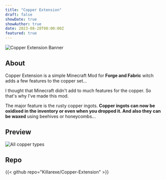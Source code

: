 ```yaml
---
title: "Copper Extension"
draft: false
showDate: true
showAuthor: true
date: 2023-08-28T00:00:00Z
featured: true
---
```


![Copper Extension Banner](https://i.imgur.com/zsxTPUs.png)

## About 

Copper Extension is a simple Minecraft Mod for **Forge and Fabric** witch adds a few features to the copper set...

I thought that Minecraft didn't add to much features for the copper. So that's why I've made this mod.

The major feature is the rusty copper ingots. **Copper ingots can now be oxidixed in the inventory or even when you dropped it. And also they can be waxed** using beehives or honeycombs...

## Preview

![All copper types](https://cdn.modrinth.com/data/11Hgyyey/images/473c91f86acc198acb234e98c674bfc77049ce5d.png)

## Repo

{{< github repo="Killarexe/Copper-Extension" >}}
